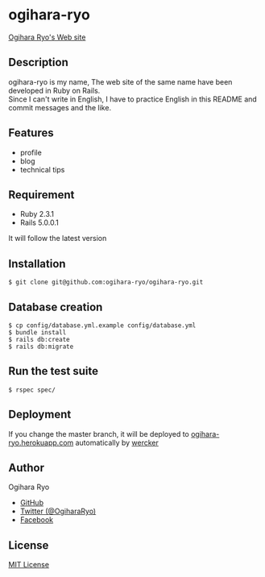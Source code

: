 # ogihara-ryo

[Ogihara Ryo's Web site](http://ogihara-ryo.herokuapp.com)

## Description

ogihara-ryo is my name, The web site of the same name have been developed in Ruby on Rails.  
Since I can't write in English, I have to practice English in this README and commit messages and the like.

## Features

- profile
- blog
- technical tips

## Requirement

- Ruby 2.3.1
- Rails 5.0.0.1

It will follow the latest version

## Installation

```console
$ git clone git@github.com:ogihara-ryo/ogihara-ryo.git
```

## Database creation

```console
$ cp config/database.yml.example config/database.yml
$ bundle install
$ rails db:create
$ rails db:migrate
```

## Run the test suite

```console
$ rspec spec/
```

## Deployment

If you change the master branch, it will be deployed to [ogihara-ryo.herokuapp.com](http://ogihara-ryo.herokuapp.com) automatically by [wercker](http://wercker.com)


## Author

Ogihara Ryo
- [GitHub](https://github.com/ogihara-ryo)
- [Twitter (@OgiharaRyo)](https://twitter.com/OgiharaRyo)
- [Facebook](https://www.facebook.com/ryo.ogihara.5)

## License
[MIT License](https://github.com/ogihara-ryo/ogihara-ryo/blob/develop/LICENSE)
